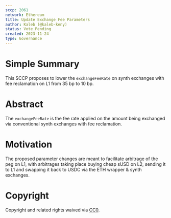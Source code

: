 ```yaml
---
sccp: 2061
network: Ethereum
title: Update Exchange Fee Parameters
author: Kaleb (@kaleb-keny)
status: Vote_Pending
created: 2023-11-24
type: Governance
---
```


# Simple Summary

This SCCP proposes to lower the `exchangeFeeRate` on synth exchanges with fee reclamation on L1 from 35 bp to 10 bp.

# Abstract

The `exchangeFeeRate` is the fee rate applied on the amount being exchanged via conventional synth exchanges with fee reclamation. 

# Motivation

The proposed parameter changes are meant to facilitate arbitrage of the peg on L1, with arbitrages taking place buying cheap sUSD on L2, sending it to L1 and swapping it back to USDC via the ETH wrapper & synth exchanges. 

# Copyright

Copyright and related rights waived via [CC0](https://creativecommons.org/publicdomain/zero/1.0/).


